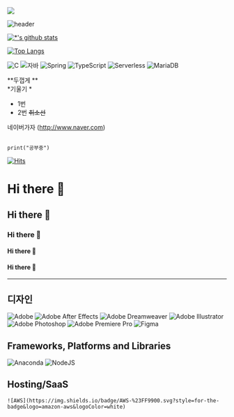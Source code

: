 <image src = "images/plant-g9f4a22c31_640.jpg">

![header](https://capsule-render.vercel.app/api?type=wave&color=auto&height=300&section=header&text=깃허브%20특강&fontSize=90)




[![*'s github stats](https://github-readme-stats.vercel.app/api?username=mondewhyo)](https://github.com/mondewhyo)

[![Top Langs](https://github-readme-stats.vercel.app/api/top-langs/?username=mondewhyo)](https://github.com/mondewhyo/github-readme-stats)

![C](https://img.shields.io/badge/-C-123456?style=flat-square&logo=C&logoColor=black)
![자바](https://img.shields.io/badge/-자바-007396?style=flat&logo=Java&logoColor=ffffff)
![Spring](https://img.shields.io/badge/-Spring-6DB33F?style=for-the-badge&logo=Spring&logoColor=white)
![TypeScript](https://img.shields.io/badge/-TypeScript-3178C6?style=flat-square&logo=TypeScript&logoColor=white)
![Serverless](https://img.shields.io/badge/-Serverless-FD5750?style=flat-square&logo=Serverless&logoColor=magenta)
![MariaDB](https://img.shields.io/badge/-MariaDB-1F305F?style=flat-square&logo=mariadb&logoColor=white)

  

  
  
**두껍게 **<br>
*기울기 *<br>

- 1번
- 2번
~~취소선~~

네이버가자 (http://www.naver.com)

```

print("공부중")

```

[![Hits](https://hits.seeyoufarm.com/api/count/incr/badge.svg?url=https%3A%2F%2Fgithub.com%2Fmondewhyo%2Fhit-counter&count_bg=%23FF6619&title_bg=%23F72300&icon=apachecordova.svg&icon_color=%23FFFFFF&title=hits&edge_flat=false)](https://hits.seeyoufarm.com)  
  
  
# Hi there 👋
## Hi there 👋
### Hi there 👋
#### Hi there 👋
#### Hi there 👋
---

## 디자인 
  ![Adobe](https://img.shields.io/badge/adobe-%23FF0000.svg?style=for-the-badge&logo=adobe&logoColor=white)
  ![Adobe After Effects](https://img.shields.io/badge/Adobe%20After%20Effects-9999FF.svg?style=for-the-badge&logo=Adobe%20After%20Effects&logoColor=white)
  ![Adobe Dreamweaver](https://img.shields.io/badge/Adobe%20Dreamweaver-FF61F6.svg?style=for-the-badge&logo=Adobe%20Dreamweaver&logoColor=white)
  ![Adobe Illustrator](https://img.shields.io/badge/adobe%20illustrator-%23FF9A00.svg?style=for-the-badge&logo=adobe%20illustrator&logoColor=white)
  ![Adobe Photoshop](https://img.shields.io/badge/adobe%20photoshop-%2331A8FF.svg?style=for-the-badge&logo=adobe%20photoshop&logoColor=white)
  ![Adobe Premiere Pro](https://img.shields.io/badge/Adobe%20Premiere%20Pro-9999FF.svg?style=for-the-badge&logo=Adobe%20Premiere%20Pro&logoColor=white)
  ![Figma](https://img.shields.io/badge/figma-%23F24E1E.svg?style=for-the-badge&logo=figma&logoColor=white)

  ##  Frameworks, Platforms and Libraries
  ![Anaconda](https://img.shields.io/badge/Anaconda-%2344A833.svg?style=for-the-badge&logo=anaconda&logoColor=white)
  ![NodeJS](https://img.shields.io/badge/node.js-6DA55F?style=for-the-badge&logo=node.js&logoColor=white)
  
  
  
   ## Hosting/SaaS
  	![AWS](https://img.shields.io/badge/AWS-%23FF9900.svg?style=for-the-badge&logo=amazon-aws&logoColor=white)
